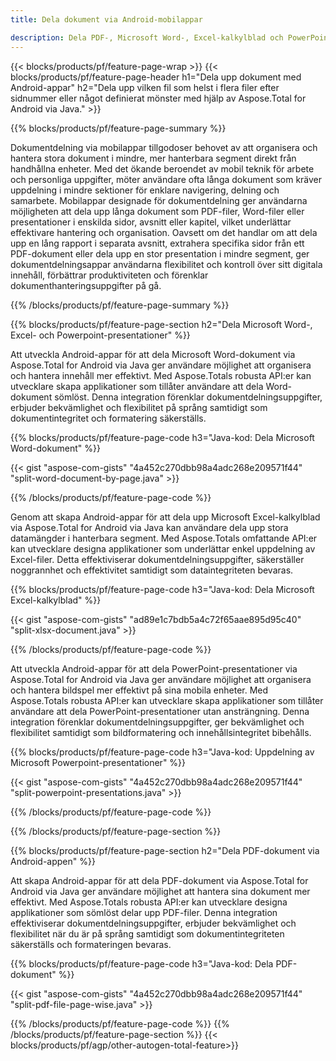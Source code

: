 ```yaml
---
title: Dela dokument via Android-mobilappar 

description: Dela PDF-, Microsoft Word-, Excel-kalkylblad och PowerPoint-presentationer via din Android-applikation. Dela dokument efter sidnummer eller något fördefinierat mönster.
---
```


{{< blocks/products/pf/feature-page-wrap >}}
{{< blocks/products/pf/feature-page-header h1="Dela upp dokument med Android-appar" h2="Dela upp vilken fil som helst i flera filer efter sidnummer eller något definierat mönster med hjälp av Aspose.Total for Android via Java." >}}

{{% blocks/products/pf/feature-page-summary %}}

Dokumentdelning via mobilappar tillgodoser behovet av att organisera och hantera stora dokument i mindre, mer hanterbara segment direkt från handhållna enheter. Med det ökande beroendet av mobil teknik för arbete och personliga uppgifter, möter användare ofta långa dokument som kräver uppdelning i mindre sektioner för enklare navigering, delning och samarbete. Mobilappar designade för dokumentdelning ger användarna möjligheten att dela upp långa dokument som PDF-filer, Word-filer eller presentationer i enskilda sidor, avsnitt eller kapitel, vilket underlättar effektivare hantering och organisation. Oavsett om det handlar om att dela upp en lång rapport i separata avsnitt, extrahera specifika sidor från ett PDF-dokument eller dela upp en stor presentation i mindre segment, ger dokumentdelningsappar användarna flexibilitet och kontroll över sitt digitala innehåll, förbättrar produktiviteten och förenklar dokumenthanteringsuppgifter på gå.

{{% /blocks/products/pf/feature-page-summary  %}}

{{% blocks/products/pf/feature-page-section  h2="Dela Microsoft Word-, Excel- och Powerpoint-presentationer" %}}

Att utveckla Android-appar för att dela Microsoft Word-dokument via Aspose.Total for Android via Java ger användare möjlighet att organisera och hantera innehåll mer effektivt. Med Aspose.Totals robusta API:er kan utvecklare skapa applikationer som tillåter användare att dela Word-dokument sömlöst. Denna integration förenklar dokumentdelningsuppgifter, erbjuder bekvämlighet och flexibilitet på språng samtidigt som dokumentintegritet och formatering säkerställs.

{{% blocks/products/pf/feature-page-code h3="Java-kod: Dela Microsoft Word-dokument" %}}

{{< gist "aspose-com-gists" "4a452c270dbb98a4adc268e209571f44" "split-word-document-by-page.java" >}}

{{% /blocks/products/pf/feature-page-code  %}}

Genom att skapa Android-appar för att dela upp Microsoft Excel-kalkylblad via Aspose.Total for Android via Java kan användare dela upp stora datamängder i hanterbara segment. Med Aspose.Totals omfattande API:er kan utvecklare designa applikationer som underlättar enkel uppdelning av Excel-filer. Detta effektiviserar dokumentdelningsuppgifter, säkerställer noggrannhet och effektivitet samtidigt som dataintegriteten bevaras.


{{% blocks/products/pf/feature-page-code h3="Java-kod: Dela Microsoft Excel-kalkylblad" %}}

{{< gist "aspose-com-gists" "ad89e1c7bdb5a4c72f65aae895d95c40" "split-xlsx-document.java" >}}

{{% /blocks/products/pf/feature-page-code  %}}

Att utveckla Android-appar för att dela PowerPoint-presentationer via Aspose.Total for Android via Java ger användare möjlighet att organisera och hantera bildspel mer effektivt på sina mobila enheter. Med Aspose.Totals robusta API:er kan utvecklare skapa applikationer som tillåter användare att dela PowerPoint-presentationer utan ansträngning. Denna integration förenklar dokumentdelningsuppgifter, ger bekvämlighet och flexibilitet samtidigt som bildformatering och innehållsintegritet bibehålls.

{{% blocks/products/pf/feature-page-code h3="Java-kod: Uppdelning av Microsoft Powerpoint-presentationer" %}}

{{< gist "aspose-com-gists" "4a452c270dbb98a4adc268e209571f44" "split-powerpoint-presentations.java" >}}

{{% /blocks/products/pf/feature-page-code  %}}

{{% /blocks/products/pf/feature-page-section %}}

{{% blocks/products/pf/feature-page-section  h2="Dela PDF-dokument via Android-appen" %}}

Att skapa Android-appar för att dela PDF-dokument via Aspose.Total for Android via Java ger användare möjlighet att hantera sina dokument mer effektivt. Med Aspose.Totals robusta API:er kan utvecklare designa applikationer som sömlöst delar upp PDF-filer. Denna integration effektiviserar dokumentdelningsuppgifter, erbjuder bekvämlighet och flexibilitet när du är på språng samtidigt som dokumentintegriteten säkerställs och formateringen bevaras.

{{% blocks/products/pf/feature-page-code h3="Java-kod: Dela PDF-dokument" %}}

{{< gist "aspose-com-gists" "4a452c270dbb98a4adc268e209571f44" "split-pdf-file-page-wise.java" >}}

{{% /blocks/products/pf/feature-page-code  %}}
{{% /blocks/products/pf/feature-page-section %}}
{{< blocks/products/pf/agp/other-autogen-total-feature>}}